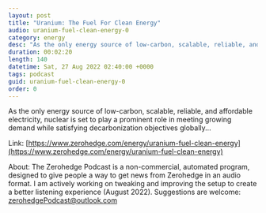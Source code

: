 ```yaml
---
layout: post
title: "Uranium: The Fuel For Clean Energy"
audio: uranium-fuel-clean-energy-0
category: energy
desc: "As the only energy source of low-carbon, scalable, reliable, and affordable electricity, nuclear is set to play a prominent role in meeting growing demand while satisfying decarbonization objectives globally..."
duration: 00:02:20
length: 140
datetime: Sat, 27 Aug 2022 02:40:00 +0000
tags: podcast
guid: uranium-fuel-clean-energy-0
order: 0
---
```

As the only energy source of low-carbon, scalable, reliable, and affordable electricity, nuclear is set to play a prominent role in meeting growing demand while satisfying decarbonization objectives globally...

Link: [https://www.zerohedge.com/energy/uranium-fuel-clean-energy](https://www.zerohedge.com/energy/uranium-fuel-clean-energy)

About: The Zerohedge Podcast is a non-commercial, automated program, designed to give people a way to get news from Zerohedge in an audio format.  I am actively working on tweaking and improving the setup to create a better listening experience (August 2022).  Suggestions are welcome: [zerohedgePodcast@outlook.com](mailto:zerohedgePodcast@outlook.com)